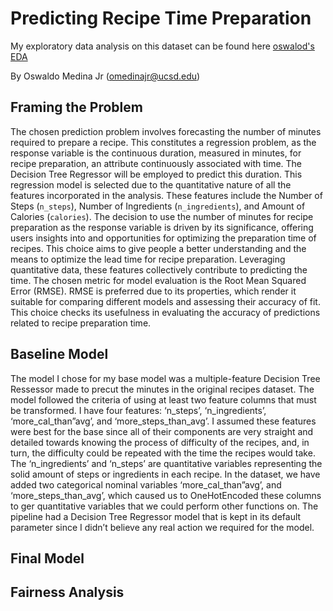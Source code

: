 # Predicting Recipe Time Preparation
My exploratory data analysis on this dataset can be found here 	[oswalod's EDA](https://medoswaldo.github.io/recipes_and_ratings_exploratory_analysis/)

By Oswaldo Medina Jr (omedinajr@ucsd.edu)

## Framing the Problem
The chosen prediction problem involves forecasting the number of minutes required to prepare a recipe. This constitutes a regression problem, as the response variable is the continuous duration, measured in minutes, for recipe preparation, an attribute continuously associated with time. The Decision Tree Regressor will be employed to predict this duration. This regression model is selected due to the quantitative nature of all the features incorporated in the analysis. These features include the Number of Steps (`n_steps`), Number of Ingredients (`n_ingredients`), and Amount of Calories (`calories`). The decision to use the number of minutes for recipe preparation as the response variable is driven by its significance, offering users insights into and opportunities for optimizing the preparation time of recipes. This choice aims to give people a better understanding and the means to optimize the lead time for recipe preparation. Leveraging quantitative data, these features collectively contribute to predicting the time. The chosen metric for model evaluation is the Root Mean Squared Error (RMSE). RMSE is preferred due to its properties, which render it suitable for comparing different models and assessing their accuracy of fit. This choice checks its usefulness in evaluating the accuracy of predictions related to recipe preparation time.


## Baseline Model
The model I chose for my base model was a multiple-feature Decision Tree Ressessor made to precut the minutes in the original recipes dataset. The model followed the criteria of using at least two feature columns that must be transformed. I have four features: ‘n_steps’, ‘n_ingredients’, ‘more_cal_than”avg’, and ‘more_steps_than_avg’. I assumed these features were best for the base since all of their components are very straight and detailed towards knowing the process of difficulty of the recipes, and, in turn, the difficulty could be repeated with the time the recipes would take. The ‘n_ingredients’ and ‘n_steps’ are quantitative variables representing the solid amount of steps or ingredients in each recipe. In the dataset, we have added two categorical nominal variables ‘more_cal_than”avg’, and ‘more_steps_than_avg’, which caused us to OneHotEncoded these columns to ger quantitative variables that we could perform other functions on. The pipeline had a Decision Tree Regressor model that is kept in its default parameter since I didn’t believe any real action we required for the model. 


## Final Model


## Fairness Analysis


